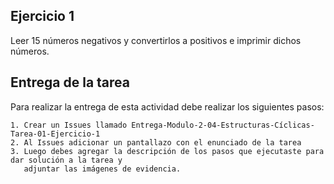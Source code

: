 ## Ejercicio 1

Leer 15 números negativos y convertirlos a positivos e imprimir dichos números.

## Entrega de la tarea

Para realizar la entrega de esta actividad debe realizar los siguientes pasos:

    1. Crear un Issues llamado Entrega-Modulo-2-04-Estructuras-Cíclicas-Tarea-01-Ejercicio-1
    2. Al Issues adicionar un pantallazo con el enunciado de la tarea
    3. Luego debes agregar la descripción de los pasos que ejecutaste para dar solución a la tarea y 
       adjuntar las imágenes de evidencia.  
